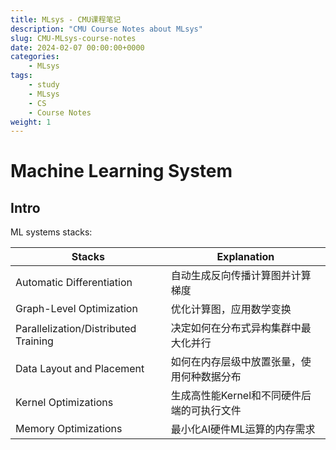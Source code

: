 ```yaml
---
title: MLsys - CMU课程笔记
description: "CMU Course Notes about MLsys"
slug: CMU-MLsys-course-notes
date: 2024-02-07 00:00:00+0000
categories:
    - MLsys
tags:
    - study
    - MLsys
    - CS
    - Course Notes
weight: 1
---
```


# Machine Learning System

## Intro

ML systems stacks:

| Stacks                               | Explanation                                |
| ------------------------------------ | ------------------------------------------ |
| Automatic Differentiation            | 自动生成反向传播计算图并计算梯度           |
| Graph-Level Optimization             | 优化计算图，应用数学变换                   |
| Parallelization/Distributed Training | 决定如何在分布式异构集群中最大化并行       |
| Data Layout and Placement            | 如何在内存层级中放置张量，使用何种数据分布 |
| Kernel Optimizations                 | 生成高性能Kernel和不同硬件后端的可执行文件 |
| Memory Optimizations                 | 最小化AI硬件ML运算的内存需求               |



